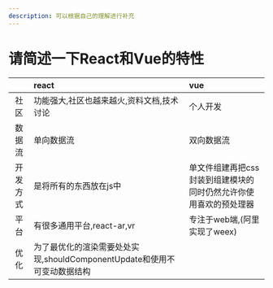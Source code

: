 ```yaml
---
description: 可以根据自己的理解进行补充
---
```


# 请简述一下React和Vue的特性



|  | react | vue |
| :---: | :--- | :--- |
| 社区 | 功能强大,社区也越来越火,资料文档,技术讨论 | 个人开发 |
| 数据流 | 单向数据流 | 双向数据流 |
| 开发方式 | 是将所有的东西放在js中 | 单文件组建再把css封装到组建模块的同时仍然允许你使用喜欢的预处理器 |
| 平台 | 有很多通用平台,react-ar,vr | 专注于web端,\(阿里实现了weex\) |
| 优化 | 为了最优化的渲染需要处处实现,shouldComponentUpdate和使用不可变动数据结构 |  |



